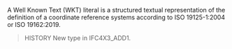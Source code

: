 A Well Known Text (WKT) literal is a structured textual representation of the definition of a coordinate reference systems according to ISO 19125-1:2004 or ISO 19162:2019.

>HISTORY New type in IFC4X3_ADD1.
